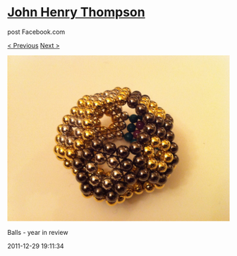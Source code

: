 # [John Henry Thompson](../README.md)
post Facebook.com

[< Previous](2011-12-29-9.md) [Next >](2011-12-29-11.md)

[![](../media/2011-12-29/Balls-year-in-review-9.jpg)](../README.md)

Balls - year in review

2011-12-29 19:11:34